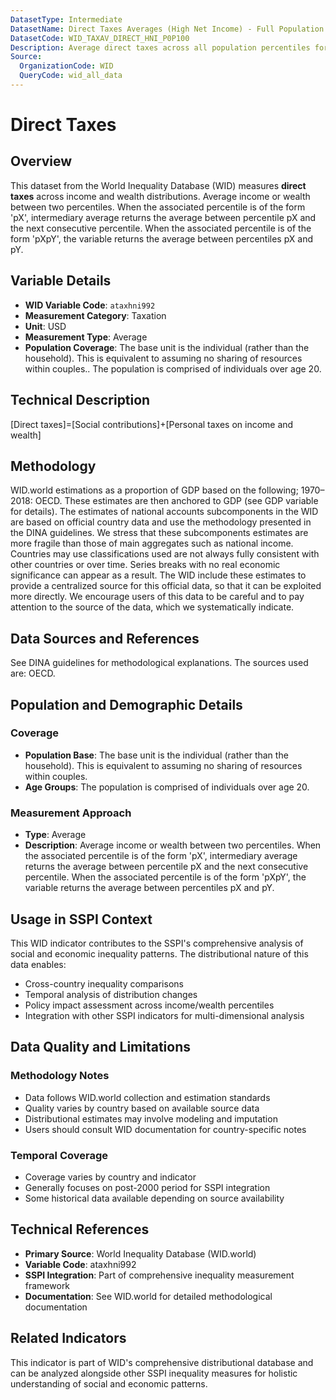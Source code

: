 ```yaml
---
DatasetType: Intermediate
DatasetName: Direct Taxes Averages (High Net Income) - Full Population
DatasetCode: WID_TAXAV_DIRECT_HNI_P0P100
Description: Average direct taxes across all population percentiles for high net income groups. Direct taxes include social contributions and personal taxes on income and wealth. Shows the average tax burden patterns specifically for high net income populations, highlighting progressive taxation effects.
Source:
  OrganizationCode: WID
  QueryCode: wid_all_data
---
```

# Direct Taxes

## Overview

This dataset from the World Inequality Database (WID) measures **direct taxes** across income and wealth distributions. Average income or wealth between two percentiles. When the associated percentile is of the form 'pX', intermediary average returns the average between percentile pX and the next consecutive percentile. When the associated percentile is of the form 'pXpY', the variable returns the average between percentiles pX and pY.

## Variable Details

- **WID Variable Code**: `ataxhni992`
- **Measurement Category**: Taxation
- **Unit**: USD
- **Measurement Type**: Average
- **Population Coverage**: The base unit is the individual (rather than the household). This is equivalent to assuming no sharing of resources within couples.. The population is comprised of individuals over age 20.

## Technical Description

[Direct taxes]=[Social contributions]+[Personal taxes on income and wealth]

## Methodology

WID.world estimations as a proportion of GDP based on the following; 1970–2018: OECD. These estimates are then anchored to GDP (see GDP variable for details). The estimates of national accounts subcomponents in the WID are based on official country data and use the methodology presented in the DINA guidelines. We stress that these subcomponents estimates are more fragile than those of main aggregates such as national income. Countries may use classifications used are not always fully consistent with other countries or over time. Series breaks with no real economic significance can appear as a result. The WID include these estimates to provide a centralized source for this official data, so that it can be exploited more directly. We encourage users of this data to be careful and to pay attention to the source of the data, which we systematically indicate.

## Data Sources and References

See DINA guidelines for methodological explanations. The sources used are: OECD.

## Population and Demographic Details

### Coverage
- **Population Base**: The base unit is the individual (rather than the household). This is equivalent to assuming no sharing of resources within couples.
- **Age Groups**: The population is comprised of individuals over age 20.

### Measurement Approach
- **Type**: Average
- **Description**: Average income or wealth between two percentiles. When the associated percentile is of the form 'pX', intermediary average returns the average between percentile pX and the next consecutive percentile. When the associated percentile is of the form 'pXpY', the variable returns the average between percentiles pX and pY.

## Usage in SSPI Context

This WID indicator contributes to the SSPI's comprehensive analysis of social and economic inequality patterns. The distributional nature of this data enables:

- Cross-country inequality comparisons
- Temporal analysis of distribution changes
- Policy impact assessment across income/wealth percentiles
- Integration with other SSPI indicators for multi-dimensional analysis

## Data Quality and Limitations

### Methodology Notes
- Data follows WID.world collection and estimation standards
- Quality varies by country based on available source data
- Distributional estimates may involve modeling and imputation
- Users should consult WID documentation for country-specific notes

### Temporal Coverage
- Coverage varies by country and indicator
- Generally focuses on post-2000 period for SSPI integration
- Some historical data available depending on source availability

## Technical References

- **Primary Source**: World Inequality Database (WID.world)
- **Variable Code**: ataxhni992
- **SSPI Integration**: Part of comprehensive inequality measurement framework
- **Documentation**: See WID.world for detailed methodological documentation

## Related Indicators

This indicator is part of WID's comprehensive distributional database and can be analyzed alongside other SSPI inequality measures for holistic understanding of social and economic patterns.